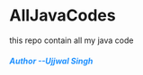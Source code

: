 # AllJavaCodes
this repo contain all my java code
<br>
<h5 style="color:DodgerBlue;">Author --Ujjwal Singh</h5>
